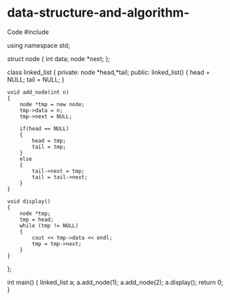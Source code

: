 # data-structure-and-algorithm-
Code
#include <iostream>

using namespace std;

struct node
{
    int data;
    node *next;
};

class linked_list
{
private:
    node *head,*tail;
public:
    linked_list()
    {
        head = NULL;
        tail = NULL;
    }

    void add_node(int n)
    {
        node *tmp = new node;
        tmp->data = n;
        tmp->next = NULL;

        if(head == NULL)
        {
            head = tmp;
            tail = tmp;
        }
        else
        {
            tail->next = tmp;
            tail = tail->next;
        }
    }

    void display()
    {
        node *tmp;
        tmp = head;
        while (tmp != NULL)
        {
            cout << tmp->data << endl;
            tmp = tmp->next;
        }
    }
};

int main()
{
    linked_list a;
    a.add_node(1);
    a.add_node(2);
    a.display();
    return 0;
}
